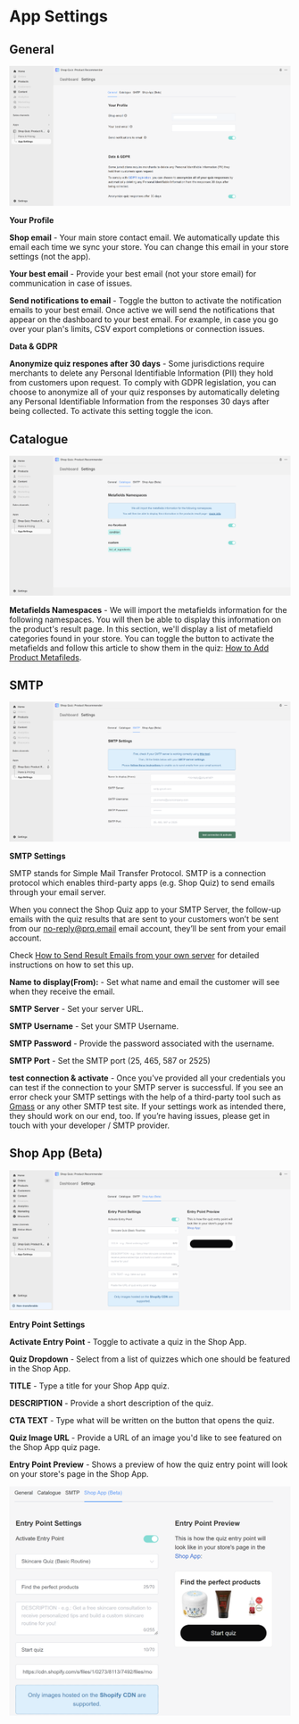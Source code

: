 # App Settings

## General

![app settings general](/images/manual_appsettings_general.png)

**Your Profile**

**Shop email** - Your main store contact email. We automatically update this email each time we sync your store. You can change this email in your store settings (not the app).

**Your best email** -  Provide your best email (not your store email) for communication in case of issues.

**Send notifications to email** - Toggle the button to activate the notification emails to your best email. Once active we will send the notifications that appear on the dashboard to your best email. For example, in case you go over your plan's limits, CSV export completions or connection issues.

**Data & GDPR**

**Anonymize quiz respones after 30 days** - Some jurisdictions require merchants to delete any Personal Identifiable Information (PII) they hold from customers upon request. To comply with GDPR legislation, you can choose to anonymize all of your quiz responses by automatically deleting any Personal Identifiable Information from the responses 30 days after being collected. To activate this setting toggle the icon.

## Catalogue

![app settings catalogue](/images/manual_appsettings_catalogue.png)

**Metafields Namespaces** - We will import the metafields information for the following namespaces. You will then be able to display this information on the product's result page. In this section, we'll display a list of metafield categories found in your store. You can toggle the button to activate the metafields and follow this article to show them in the quiz: [How to Add Product Metafileds]().

## SMTP

![app settings smtp](/images/manual_appsettings_smtp.png)

**SMTP Settings** 

SMTP stands for Simple Mail Transfer Protocol. SMTP is a connection protocol which enables third-party apps (e.g. Shop Quiz) to send emails through your email server.

When you connect the Shop Quiz app to your SMTP Server, the follow-up emails with the quiz results that are sent to your customers won’t be sent from our no-reply@prq.email email account, they’ll be sent from your email account. 

Check [How to Send Result Emails from your own server]() for detailed instructions on how to set this up.

**Name to display(From):** - Set what name and email the customer will see when they receive the email.

**SMTP Server** - Set your server URL.

**SMTP Username** - Set your SMTP Username.

**SMTP Password**  - Provide the password associated with the username.

**SMTP Port** - Set the SMTP port (25, 465, 587 or 2525)
    
**test connection & activate** - Once you've provided all your credentials you can test if the connection to your SMTP server is successful. If you see an error check your SMTP settings with the help of a third-party tool such as [Gmass](https://www.gmass.co/smtp-test) or any other SMTP test site. If your settings work as intended there, they should work on our end, too. If you’re having issues, please get in touch with your developer / SMTP provider.

## Shop App (Beta)

![app settings shop app](/images/manual_appsettings_shopapp.png)

**Entry Point Settings**

**Activate Entry Point** - Toggle to activate a quiz in the Shop App.

**Quiz Dropdown** - Select from a list of quizzes which one should be featured in the Shop App.

**TITLE** - Type a title for your Shop App quiz.

**DESCRIPTION** - Provide a short description of the quiz.

**CTA TEXT** - Type what will be written on the button that opens the quiz.

**Quiz Image URL** - Provide a URL of an image you'd like to see featured on the Shop App quiz page.

**Entry Point Preview** - Shows a preview of how the quiz entry point will look on your store's page in the Shop App.

![app settings shop app preview](/images/manual_appsettings_shopapp_preview.png)
